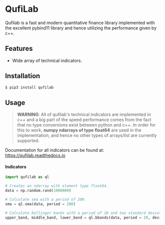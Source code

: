 # QufiLab
Qufilab is a fast and modern quantitative finance library 
implemented with the excellent pybind11 library and hence
utilizing the performance given by c++.

## Features
* Wide array of technical indicators.

## Installation
```bash
$ pip3 install qufilab
```

## Usage
> **WARNING**: All of qufilab's technical indicators are implemented in c++
and a big part of the speed performance comes from the fact that no 
type conversions exist between python and c++. In order for this to work, 
**numpy ndarrays of type float64** are used in the implementation, and hence no other 
types of arrays/list are currently supported.

Documentation for all indicators can be found at: <https://qufilab.readthedocs.io>

#### Indicators
```python
import qufilab as ql

# Creates an ndarray with element type float64.
data = np.random.rand(1000000)

# Calculate sma with a period of 200.
sma = ql.sma(data, period = 200)

# Calculate bollinger bands with a period of 20 and two standard deviations from the mean.
upper_band, middle_band, lower_band = ql.bbands(data, period = 20, deviation = 2)
```



